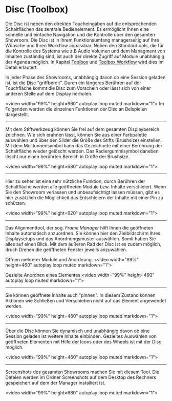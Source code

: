 # Disc (Toolbox)



Die Disc ist neben den direkten Toucheingaben auf die entsprechenden Schaltflächen das zentrale Bedienelement. Es ermöglicht Ihnen eine schnelle und einfache Navigation und die Kontrolle über den gesamten Showroom. Die Disc ist in Ihrem Funktionsumfang managerseitig auf Ihre Wünsche und Ihren Workflow anpassbar. Neben den Standardtools, die für die Kontrolle des Systems wie z.B Audio Volumen und dem Managment von Inhalten zuständig sind, ist auch der direkte Zugriff auf Module unabhängig der Agenda möglich. In Kapitel [Toolbox](007_toolbox.md) und [Toolbox Workflow](027_toolboxworkflow.md) wird dies im Detail erläutert. 

In jeder Phase des Showrooms, unabhängig davon ob eine Session geladen ist, ist die Disc "griffbereit". Durch ein längeres Berühren auf der Touchfläche kommt die Disc zum Vorschein oder lässt sich von einer anderen Stelle auf dem Display herholen. 

<video width="99%" height=960" autoplay loop muted markdown="1">
      <source src="../img/Showroom/Disc_Gifs/Toolbox_Get.webm" type="video/webm" markdown="1">
 </video>
Im Folgenden werden die einzelnen Funktionen der Disc an Beispielen dargestellt.


***

Mit dem Stiftwerkzeug können Sie frei auf dem gesamten Displaybereich zeichnen. Wie sich erahnen lässt, können Sie aus einer Farbpalette auswählen und über den Slider die Größe des Stifts (Brushsize) einstellen. Mit dem Mülltonnensymbol kann das Gezeichnete mit einer Berührung der Schaltfläche wieder gelöscht werden. Das Radiergummisymbol daneben löscht nur einen berührten Bereich in Größe der Brushsize.

<video width="99%" height=680" autoplay loop muted markdown="1"> 
      <source src="../img/Showroom/Disc_Gifs/Toolbox_Paint_New.webm" type="video/webm" markdown="1">
 </video>
***

Hier zu sehen ist eine sehr nützliche Funktion, durch Berühren der Schaltfläche werden alle geöffneten Module bzw. Inhalte verschleiert. Wenn Sie den Showroom verlassen und unbeaufsichtigt lassen müssen, gibt es hier zusätzlich die Möglichkeit das Entschleiern der Inhalte mit einer Pin zu schützen. 

<video width="99%" height=620" autoplay loop muted markdown="1"> 
      <source src="../img/Showroom/Disc_Gifs/Toolbox_Confidential.webm" type="video/webm" markdown="1">
 </video>
***

Das Alignmenttool, der sog. *Frame Manager* hilft Ihnen die geöffneten Inhalte automatisch anzuordnen. Sie können hier den Zielbildschirm Ihres Displaysetups und das Anordnungsmuster auswählen. Somit haben Sie alles auf einen Blick. Mit dem äußeren Rad der Disc ist es zudem möglich, druch Drehen die geöffneten Fenster jeweils anzuwählen.

Öffnen mehrerer Module und Anordnung.
<video width="99%" height=460" autoplay loop muted markdown="1"> 
      <source src="../img/Showroom/Disc_Gifs/Toolbox_Alignment_Low_New.webm" type="video/webm" markdown="1">
 </video>

Gezielte Anordnen eines Elementes
<video width="99%" height=460" autoplay loop muted markdown="1"> 
      <source src="../img/Showroom/Disc_Gifs/Toolbox_Alignment_2_Neu.webm" type="video/webm" markdown="1">
 </video>
***

Sie können geöffnete Inhalte auch "pinnen". In diesem Zustand können Aktionen wie Schließen und Verschieben nicht auf das Element angewendet werden.

<video width="99%" height=460" autoplay loop muted markdown="1"> 
      <source src="../img/Showroom/Disc_Gifs/Toolbox_Pinning_Neu.webm" type="video/webm" markdown="1">
 </video>
***

Über die Disc können Sie dynamisch und unabhängig davon ob eine Session geladen ist weitere Inhalte einbinden. Gezieltes Auswählen von geöffneten Elementen mit Hilfe der Icons oder des Wheels ist mit der Disc möglich.

<video width="99%" height=460" autoplay loop muted markdown="1"> 
      <source src="../img/Showroom/Disc_Gifs/Toolbox_Selection_Neu.webm" type="video/webm" markdown="1">
 </video>
***

Screenshots des gesamten Showrooms machen Sie mit diesem Tool. Die Dateien werden im Ordner Screenshots auf dem Desktop des Rechners gespeichert auf dem der Manager installiert ist. 

<video width="99%" height=680" autoplay loop muted markdown="1"> 
      <source src="../img/Showroom/Disc_Gifs/Toolbox_Screenshot.webm" type="video/webm" markdown="1">
 </video>


